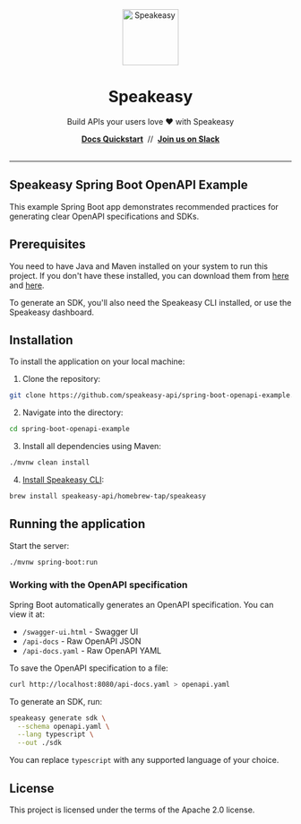 <div align="center">
 <a href="https://www.speakeasy.com/" target="_blank">
   <picture>
       <source media="(prefers-color-scheme: light)" srcset="https://github.com/user-attachments/assets/21dd5d3a-aefc-4cd3-abee-5e17ef1d4dad">
       <source media="(prefers-color-scheme: dark)" srcset="https://github.com/user-attachments/assets/0a747f98-d228-462d-9964-fd87bf93adc5">
       <img width="100px" src="https://github.com/user-attachments/assets/21dd5d3a-aefc-4cd3-abee-5e17ef1d4dad#gh-light-mode-only" alt="Speakeasy">
   </picture>
 </a>
  <h1>Speakeasy</h1>
  <p>Build APIs your users love ❤️ with Speakeasy</p>
  <div>
   <a href="https://speakeasy.com/docs/create-client-sdks/" target="_blank"><b>Docs Quickstart</b></a>&nbsp;&nbsp;//&nbsp;&nbsp;<a href="https://join.slack.com/t/speakeasy-dev/shared_invite/zt-1cwb3flxz-lS5SyZxAsF_3NOq5xc8Cjw" target="_blank"><b>Join us on Slack</b></a>
  </div>
 <br />

</div>
<hr />
  
<h2>Speakeasy Spring Boot OpenAPI Example</h2>

This example Spring Boot app demonstrates recommended practices for generating clear OpenAPI specifications and SDKs.

## Prerequisites

You need to have Java and Maven installed on your system to run this project. If you don't have these installed, you can download them from [here](https://www.oracle.com/java/technologies/downloads/) and [here](https://maven.apache.org/download.cgi).

To generate an SDK, you'll also need the Speakeasy CLI installed, or use the Speakeasy dashboard.

## Installation

To install the application on your local machine:

1. Clone the repository:
```bash
git clone https://github.com/speakeasy-api/spring-boot-openapi-example.git
```

2. Navigate into the directory:
```bash
cd spring-boot-openapi-example
```

3. Install all dependencies using Maven:
```bash
./mvnw clean install
```

4. [Install Speakeasy CLI](https://github.com/speakeasy-api/speakeasy#installation):
```bash
brew install speakeasy-api/homebrew-tap/speakeasy
```

## Running the application

Start the server:
```bash
./mvnw spring-boot:run
```

### Working with the OpenAPI specification

Spring Boot automatically generates an OpenAPI specification. You can view it at:
- `/swagger-ui.html` - Swagger UI
- `/api-docs` - Raw OpenAPI JSON
- `/api-docs.yaml` - Raw OpenAPI YAML

To save the OpenAPI specification to a file:
```bash
curl http://localhost:8080/api-docs.yaml > openapi.yaml
```

To generate an SDK, run:
```bash
speakeasy generate sdk \
  --schema openapi.yaml \
  --lang typescript \
  --out ./sdk
```

You can replace `typescript` with any supported language of your choice.

## License

This project is licensed under the terms of the Apache 2.0 license.
